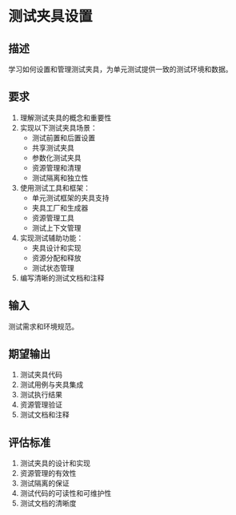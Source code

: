 # 测试夹具设置

## 描述
学习如何设置和管理测试夹具，为单元测试提供一致的测试环境和数据。

## 要求
1. 理解测试夹具的概念和重要性
2. 实现以下测试夹具场景：
   - 测试前置和后置设置
   - 共享测试夹具
   - 参数化测试夹具
   - 资源管理和清理
   - 测试隔离和独立性
3. 使用测试工具和框架：
   - 单元测试框架的夹具支持
   - 夹具工厂和生成器
   - 资源管理工具
   - 测试上下文管理
4. 实现测试辅助功能：
   - 夹具设计和实现
   - 资源分配和释放
   - 测试状态管理
5. 编写清晰的测试文档和注释

## 输入
测试需求和环境规范。

## 期望输出
1. 测试夹具代码
2. 测试用例与夹具集成
3. 测试执行结果
4. 资源管理验证
5. 测试文档和注释

## 评估标准
1. 测试夹具的设计和实现
2. 资源管理的有效性
3. 测试隔离的保证
4. 测试代码的可读性和可维护性
5. 测试文档的清晰度